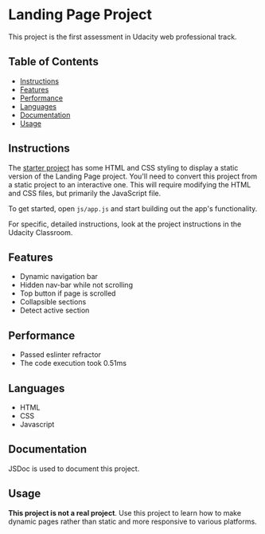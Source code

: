 # Landing Page Project

This project is the first assessment in Udacity web professional track.

## Table of Contents

* [Instructions](#instructions)
* [Features](#features)
* [Performance](#performance)
* [Languages](#languages)
* [Documentation](#documentation)
* [Usage](#usage)

## Instructions

The [starter project](https://github.com/udacity/fend/tree/refresh-2019/projects/landing-page) has some HTML and CSS styling to display a static version of the Landing Page project. You'll need to convert this project from a static project to an interactive one. This will require modifying the HTML and CSS files, but primarily the JavaScript file.

To get started, open `js/app.js` and start building out the app's functionality.

For specific, detailed instructions, look at the project instructions in the Udacity Classroom.

## Features 

* Dynamic navigation bar
* Hidden nav-bar while not scrolling
* Top button if page is scrolled
* Collapsible sections
* Detect active section

## Performance

* Passed eslinter refractor
* The code execution took 0.51ms

## Languages

* HTML
* CSS
* Javascript

## Documentation

JSDoc is used to document this project.

## Usage

**This project is not a real project**. Use this project to learn how to make dynamic pages rather than static and more responsive to various platforms.